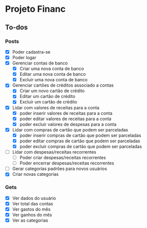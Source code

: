 # Projeto Financ

## To-dos

### Posts
- [x] Poder cadastra-se
- [x] Poder logar
- [x] Gerenciar contas de banco
  - [x] Criar uma nova conta de banco
  - [x] Editar uma nova conta de banco
  - [x] Excluir uma nova conta de banco
- [x] Gerenciar cartões de créditos associado a contas
  - [x] Criar um novo cartão de crédito
  - [x] Editar um cartão de crédito
  - [x] Excluir um cartão de crédito
- [x] Lidar com valores de receitas para a conta
  - [x] poder inserir valores de receitas para a conta
  - [x] poder editar valores de receitas para a conta
  - [x] poder excluir valores de despesas para a conta
- [x] Lidar com compras de cartão que podem ser parceladas
  - [x] poder inserir compras de cartão que podem ser parceladas
  - [x] poder editar compras de cartão que podem ser parceladas
  - [x] poder excluir compras de cartão que podem ser parceladas
- [ ] Lidar com despesas/receitas recorrentes
  - [ ] Poder criar despesas/receitas recorrentes
  - [ ] Poder encerrar despesas/receitas recorrentes
- [ ] Gerar categorias padrões para novos usuários
- [x] Criar novas categorias

### Gets
- [x] Ver dados do usuário
- [x] Ver total das contas
- [x] Ver gastos do mês
- [x] Ver ganhos do mês
- [x] Ver as categorias